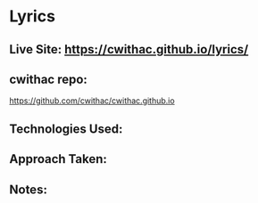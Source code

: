 # Lyrics

## Live Site: https://cwithac.github.io/lyrics/

## cwithac repo:
https://github.com/cwithac/cwithac.github.io

## Technologies Used:

## Approach Taken:

## Notes:
